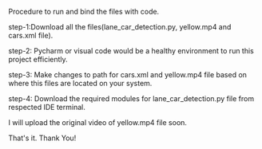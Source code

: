 Procedure to run and bind the files with code.

step-1:Download all the files(lane_car_detection.py, yellow.mp4 and cars.xml file).

step-2: Pycharm or visual code would be a healthy environment to run this project efficiently.

step-3: Make changes to path for cars.xml and yellow.mp4 file based on where this files are located on your system.

step-4: Download the required modules for lane_car_detection.py file from respected IDE terminal.

I will upload the original video of yellow.mp4 file soon.

That's it. Thank You!
